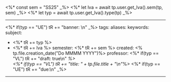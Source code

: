 <%* const sem = "SS25" _%>
<%* let lva = await tp.user.get_lva().sem(tp, sem) _%>
<%* let typ = await tp.user.get_lva().type(tp) _%>
 
---
<%* if(typ == "UE") tR += "banner: \n" _%>
tags: 
aliases: 
keywords: 
subject:
  - <%* tR += typ %>
  - <%* tR += lva %>
semester: <%* tR += sem %>
created: <% tp.file.creation_date("Do MMMM YYYY")%>
professor:
<%* if(typ == "VL") tR += "draft: true\n" _%>  
<%* if(typ == "VL") tR += "title: " + tp.file.title + "\n"_%>
<%* if(typ == "UE") tR += "due:\n" _%>
---

